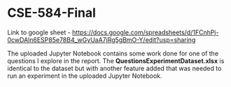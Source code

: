# CSE-584-Final

Link to google sheet - https://docs.google.com/spreadsheets/d/1FCnhPj-0cwDAln6ESP85e78B4_wGyUaA7jRg5gBmO-Y/edit?usp=sharing

The uploaded Jupyter Notebook contains some work done for one of the questions I explore in the report. The **QuestionsExperimentDataset.xlsx** is identical to the dataset but with another feature added that was needed to run an experiment in the uploaded Jupyter Notebook.


